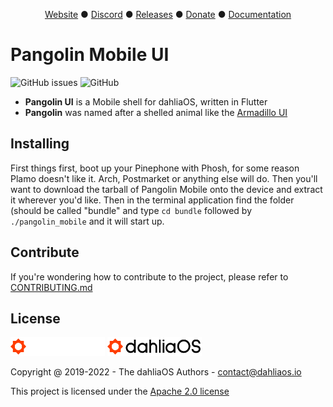 <p align="center">
<a href="https://dahliaos.io">Website</a> ●
<a href="https://discord.gg/7qVbJHR">Discord</a> ●
<a href="https://github.com/dahliaos/releases/releases">Releases</a> ●
<a href="https://paypal.me/officialdahliaos">Donate</a> ●
<a href="https://github.com/dahliaos/documentation">Documentation</a>

# Pangolin Mobile UI
![GitHub issues](https://img.shields.io/github/issues/dahliaos/pangolin_mobile?color=brightgreen)
![GitHub](https://img.shields.io/github/license/dahliaos/pangolin_mobile?color=brightgreen)

 - **Pangolin UI** is a Mobile shell for dahliaOS, written in Flutter
 - **Pangolin** was named after a shelled animal like the [Armadillo UI](https://9to5google.com/2018/12/26/fuchsia-armadillo-ui-gone/)

## Installing
First things first, boot up your Pinephone with Phosh, for some reason Plamo doesn't like it. Arch, Postmarket or anything else will do. Then you'll want to download the tarball of Pangolin Mobile onto the device and extract it wherever you'd like. Then in the terminal application find the folder (should be called "bundle" and type `cd bundle` followed by `./pangolin_mobile` and it will start up.   

## Contribute

If you're wondering how to contribute to the project, please refer to [CONTRIBUTING.md](../CONTRIBUTING.md)


## License

<p align="left">
  <img width="30%" src="https://github.com/dahliaOS/brand/blob/main/dahliaOS/logotype/svg/logotype-dark.svg#gh-dark-mode-only"/>
  <img width="30%" src="https://github.com/dahliaOS/brand/blob/main/dahliaOS/logotype/svg/logotype-light.svg#gh-light-mode-only"/>
</p>

Copyright @ 2019-2022 - The dahliaOS Authors - contact@dahliaos.io

This project is licensed under the [Apache 2.0 license](/LICENSE)
